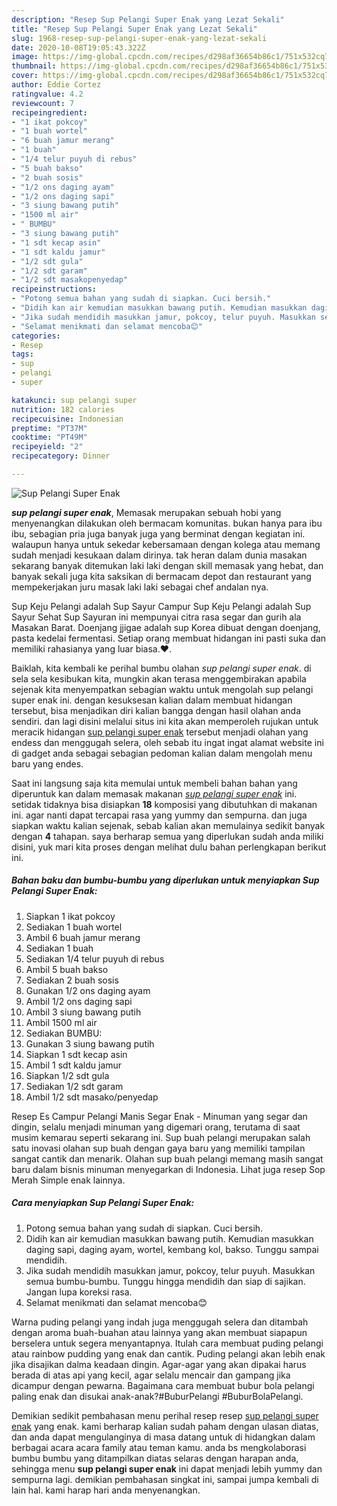 ```yaml
---
description: "Resep Sup Pelangi Super Enak yang Lezat Sekali"
title: "Resep Sup Pelangi Super Enak yang Lezat Sekali"
slug: 1968-resep-sup-pelangi-super-enak-yang-lezat-sekali
date: 2020-10-08T19:05:43.322Z
image: https://img-global.cpcdn.com/recipes/d298af36654b86c1/751x532cq70/sup-pelangi-super-enak-foto-resep-utama.jpg
thumbnail: https://img-global.cpcdn.com/recipes/d298af36654b86c1/751x532cq70/sup-pelangi-super-enak-foto-resep-utama.jpg
cover: https://img-global.cpcdn.com/recipes/d298af36654b86c1/751x532cq70/sup-pelangi-super-enak-foto-resep-utama.jpg
author: Eddie Cortez
ratingvalue: 4.2
reviewcount: 7
recipeingredient:
- "1 ikat pokcoy"
- "1 buah wortel"
- "6 buah jamur merang"
- "1 buah"
- "1/4 telur puyuh di rebus"
- "5 buah bakso"
- "2 buah sosis"
- "1/2 ons daging ayam"
- "1/2 ons daging sapi"
- "3 siung bawang putih"
- "1500 ml air"
- " BUMBU"
- "3 siung bawang putih"
- "1 sdt kecap asin"
- "1 sdt kaldu jamur"
- "1/2 sdt gula"
- "1/2 sdt garam"
- "1/2 sdt masakopenyedap"
recipeinstructions:
- "Potong semua bahan yang sudah di siapkan. Cuci bersih."
- "Didih kan air kemudian masukkan bawang putih. Kemudian masukkan daging sapi, daging ayam, wortel, kembang kol, bakso. Tunggu sampai mendidih."
- "Jika sudah mendidih masukkan jamur, pokcoy, telur puyuh. Masukkan semua bumbu-bumbu. Tunggu hingga mendidih dan siap di sajikan. Jangan lupa koreksi rasa."
- "Selamat menikmati dan selamat mencoba😊"
categories:
- Resep
tags:
- sup
- pelangi
- super

katakunci: sup pelangi super 
nutrition: 182 calories
recipecuisine: Indonesian
preptime: "PT37M"
cooktime: "PT49M"
recipeyield: "2"
recipecategory: Dinner

---
```



![Sup Pelangi Super Enak](https://img-global.cpcdn.com/recipes/d298af36654b86c1/751x532cq70/sup-pelangi-super-enak-foto-resep-utama.jpg)

<b><i>sup pelangi super enak</i></b>, Memasak merupakan sebuah hobi yang menyenangkan dilakukan oleh bermacam komunitas. bukan hanya para ibu ibu, sebagian pria juga banyak juga yang berminat dengan kegiatan ini. walaupun hanya untuk sekedar kebersamaan dengan kolega atau memang sudah menjadi kesukaan dalam dirinya. tak heran dalam dunia masakan sekarang banyak ditemukan laki laki dengan skill memasak yang hebat, dan banyak sekali juga kita saksikan di bermacam depot dan restaurant yang mempekerjakan juru masak laki laki sebagai chef andalan nya.

Sup Keju Pelangi adalah Sup Sayur Campur Sup Keju Pelangi adalah Sup Sayur Sehat Sup Sayuran ini mempunyai citra rasa segar dan gurih ala Masakan Barat. Doenjang jjigae adalah sup Korea dibuat dengan doenjang, pasta kedelai fermentasi. Setiap orang membuat hidangan ini pasti suka dan memiliki rahasianya yang luar biasa.❤.

Baiklah, kita kembali ke perihal bumbu olahan <i>sup pelangi super enak</i>. di sela sela kesibukan kita, mungkin akan terasa menggembirakan apabila sejenak kita menyempatkan sebagian waktu untuk mengolah sup pelangi super enak ini. dengan kesuksesan kalian dalam membuat hidangan tersebut, bisa menjadikan diri kalian bangga dengan hasil olahan anda sendiri. dan lagi disini melalui situs ini kita akan memperoleh rujukan untuk meracik hidangan <u>sup pelangi super enak</u> tersebut menjadi olahan yang endess dan menggugah selera, oleh sebab itu ingat ingat alamat website ini di gadget anda sebagai sebagian pedoman kalian dalam mengolah menu baru yang endes.


Saat ini langsung saja kita memulai untuk membeli bahan bahan yang diperuntuk kan dalam memasak makanan <u><i>sup pelangi super enak</i></u> ini. setidak tidaknya bisa disiapkan <b>18</b> komposisi yang dibutuhkan di makanan ini. agar nanti dapat tercapai rasa yang yummy dan sempurna. dan juga siapkan waktu kalian sejenak, sebab kalian akan memulainya sedikit banyak dengan <b>4</b> tahapan. saya berharap semua yang diperlukan sudah anda miliki disini, yuk mari kita proses dengan melihat dulu bahan perlengkapan berikut ini.

<!--inarticleads1-->

##### Bahan baku dan bumbu-bumbu yang diperlukan untuk menyiapkan Sup Pelangi Super Enak:

1. Siapkan 1 ikat pokcoy
1. Sediakan 1 buah wortel
1. Ambil 6 buah jamur merang
1. Sediakan 1 buah
1. Sediakan 1/4 telur puyuh di rebus
1. Ambil 5 buah bakso
1. Sediakan 2 buah sosis
1. Gunakan 1/2 ons daging ayam
1. Ambil 1/2 ons daging sapi
1. Ambil 3 siung bawang putih
1. Ambil 1500 ml air
1. Sediakan  BUMBU:
1. Gunakan 3 siung bawang putih
1. Siapkan 1 sdt kecap asin
1. Ambil 1 sdt kaldu jamur
1. Siapkan 1/2 sdt gula
1. Sediakan 1/2 sdt garam
1. Ambil 1/2 sdt masako/penyedap


Resep Es Campur Pelangi Manis Segar Enak - Minuman yang segar dan dingin, selalu menjadi minuman yang digemari orang, terutama di saat musim kemarau seperti sekarang ini. Sup buah pelangi merupakan salah satu inovasi olahan sup buah dengan gaya baru yang memiliki tampilan sangat cantik dan menarik. Olahan sup buah pelangi memang masih sangat baru dalam bisnis minuman menyegarkan di Indonesia. Lihat juga resep Sop Merah Simple enak lainnya. 

<!--inarticleads2-->

##### Cara menyiapkan Sup Pelangi Super Enak:

1. Potong semua bahan yang sudah di siapkan. Cuci bersih.
1. Didih kan air kemudian masukkan bawang putih. Kemudian masukkan daging sapi, daging ayam, wortel, kembang kol, bakso. Tunggu sampai mendidih.
1. Jika sudah mendidih masukkan jamur, pokcoy, telur puyuh. Masukkan semua bumbu-bumbu. Tunggu hingga mendidih dan siap di sajikan. Jangan lupa koreksi rasa.
1. Selamat menikmati dan selamat mencoba😊


Warna puding pelangi yang indah juga menggugah selera dan ditambah dengan aroma buah-buahan atau lainnya yang akan membuat siapapun berselera untuk segera menyantapnya. Itulah cara membuat puding pelangi atau rainbow pudding yang enak dan cantik. Puding pelangi akan lebih enak jika disajikan dalma keadaan dingin. Agar-agar yang akan dipakai harus berada di atas api yang kecil, agar selalu mencair dan gampang jika dicampur dengan pewarna. Bagaimana cara membuat bubur bola pelangi paling enak dan disukai anak-anak?#BuburPelangi #BuburBolaPelangi. 

Demikian sedikit pembahasan menu perihal resep resep <u>sup pelangi super enak</u> yang enak. kami berharap kalian sudah paham dengan ulasan diatas, dan anda dapat mengulanginya di masa datang untuk di hidangkan dalam berbagai acara acara family atau teman kamu. anda bs mengkolaborasi bumbu bumbu yang ditampilkan diatas selaras dengan harapan anda, sehingga menu <b>sup pelangi super enak</b> ini dapat menjadi lebih yummy dan sempurna lagi. demikian pembahasan singkat ini, sampai jumpa kembali di lain hal. kami harap hari anda menyenangkan.
